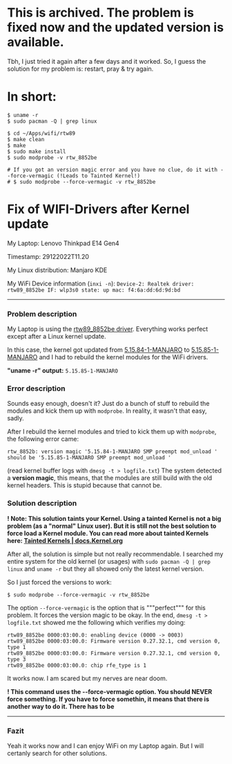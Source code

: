 # This is archived. The problem is fixed now and the updated version is available. 

Tbh, I just tried it again after a few days and it worked. So, I guess the solution for my problem is: restart, pray & try again.

# In short:

```shell
$ uname -r
$ sudo pacman -Q | grep linux

$ cd ~/Apps/wifi/rtw89
$ make clean
$ make
$ sudo make install
$ sudo modprobe -v rtw_8852be

# If you got an version magic error and you have no clue, do it with --force-vermagic (!Leads to Tainted Kernel!)
# $ sudo modprobe --force-vermagic -v rtw_8852be
```

# Fix of WIFI-Drivers after Kernel update

My Laptop: Lenovo Thinkpad E14 Gen4 

Timestamp: 29122022T11.20

My Linux distribution: Manjaro KDE

My WiFi Device information (`inxi -n`): 
`Device-2: Realtek driver: rtw89_8852be
  IF: wlp3s0 state: up mac: f4:6a:dd:6d:9d:bd`
  
---
  
### Problem description

My Laptop is using the [rtw89_8852be driver](https://github.com/lwfinger/rtw89). Everything works perfect except after a Linux kernel update.

In this case, the kernel got updated from <u>5.15.84-1-MANJARO</u> to <u>5.15.85-1-MANJARO</u> and I had to rebuild the kernel modules for the WiFi drivers.

**"uname -r" output:** `5.15.85-1-MANJARO`


### Error description

Sounds easy enough, doesn't it? Just do a bunch of stuff to rebuild the modules and kick them up with `modprobe`. In reality, it wasn't that easy, sadly.

After I rebuild the kernel modules and tried to kick them up with `modprobe`, the following error came:
```shell
rtw_8852b: version magic '5.15.84-1-MANJARO SMP preempt mod_unload ' should be '5.15.85-1-MANJARO SMP preempt mod_unload '
```
(read kernel buffer logs with `dmesg -t > logfile.txt`)
The system detected a **version magic**, this means, that the modules are still build with the old kernel headers. This is stupid because that cannot be.


### Solution description

**! Note: This solution taints your Kernel. Using a tainted Kernel is not a big problem (as a "normal" Linux user). But it is still not the best solution to force load a Kernel module. You can read more about tainted Kernels here: [Tainted Kernels | docs.Kernel.org](https://docs.kernel.org/admin-guide/tainted-kernels.html)**

After all, the solution is simple but not really recommendable. I searched my entire system for the old kernel (or usages) with `sudo pacman -Q | grep linux`
and `uname -r` but they all showed only the latest kernel version.

So I just forced the versions to work:
```shell
$ sudo modprobe --force-vermagic -v rtw_8852be
```

The option `--force-vermagic` is the option that is """perfect""" for this problem. It forces the version magic to be okay.
In the end, `dmesg -t > logfile.txt` showed me the following which verifies my doing:

```shell
rtw89_8852be 0000:03:00.0: enabling device (0000 -> 0003)
rtw89_8852be 0000:03:00.0: Firmware version 0.27.32.1, cmd version 0, type 1
rtw89_8852be 0000:03:00.0: Firmware version 0.27.32.1, cmd version 0, type 3
rtw89_8852be 0000:03:00.0: chip rfe_type is 1
```

It works now. I am scared but my nerves are near doom.

**! This command uses the --force-vermagic option. You should NEVER force something. If you have to force somethin, it means that there is another way to do it. There has to be**

---

### Fazit

Yeah it works now and I can enjoy WiFi on my Laptop again. But I will certanly search for other solutions.
